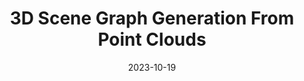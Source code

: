 ---
title:          "3D Scene Graph Generation From Point Clouds"
date:           2023-10-19
selected:       true
pub:            "IEEE International Conference on Acoustics, Speech and Signal Processing (<strong>ICASSP</strong>)"
pub_date:       "2023"
highlight: >-
   We introduce the RelationScanNet dataset with densely annotated semantic and geometric relationships, which extends one of the most widely used dataset ScanNetV2 in 3D indoor scene understanding.
cover:          ./_publications/2023/images/3D_Scene_Grap_ Generation_From_Point_Clouds.png
authors:
- Wenwen Wei
- Ping Wei
- Jialu Qin
- Zhimin Liao
- Shuaijie Wang
- Xiang Cheng
links:
  Paper: https://ieeexplore.ieee.org/abstract/document/10313987
---